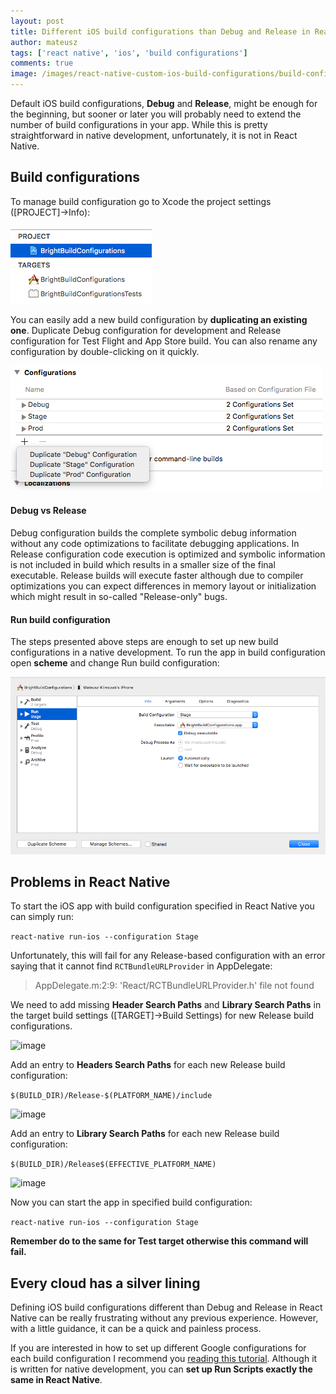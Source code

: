 ```yaml
---
layout: post
title: Different iOS build configurations than Debug and Release in React Native
author: mateusz
tags: ['react native', 'ios', 'build configurations']
comments: true
image: /images/react-native-custom-ios-build-configurations/build-configurations.png
---
```


Default iOS build configurations, **Debug** and **Release**, might be enough for the beginning, but sooner or later you will probably need to extend the number of build configurations in your app. While this is pretty straightforward in native development, unfortunately, it is not in React Native.

## Build configurations

To manage build configuration go to Xcode the project settings ([PROJECT]→Info):

![image](/images/react-native-custom-ios-build-configurations/project-target.png)

You can easily add a new build configuration by **duplicating an existing one**. Duplicate Debug configuration for development and Release configuration for Test Flight and App Store build. You can also rename any configuration by double-clicking on it quickly.

![image](/images/react-native-custom-ios-build-configurations/build-configurations.png)

#### Debug vs Release

Debug configuration builds the complete symbolic debug information without any code optimizations to facilitate debugging applications. In Release configuration code execution is optimized and symbolic information is not included in build which results in a smaller size of the final executable. Release builds will execute faster although due to compiler optimizations you can expect differences in memory layout or initialization which might result in so-called "Release-only" bugs.

#### Run build configuration

The steps presented above steps are enough to set up new build configurations in a native development. To run the app in build configuration open **scheme** and change Run build configuration:

![image](/images/react-native-custom-ios-build-configurations/select-build-configuration.png)

## Problems in React Native

To start the iOS app with build configuration specified in React Native you can simply run:

```react-native run-ios --configuration Stage```

Unfortunately, this will fail for any Release-based configuration with an error saying that it cannot find `RCTBundleURLProvider` in AppDelegate:

> AppDelegate.m:2:9: 'React/RCTBundleURLProvider.h' file not found

We need to add missing **Header Search Paths** and **Library Search Paths** in the target build settings ([TARGET]→Build Settings) for new Release build configurations.

![image](/images/react-native-custom-ios-build-configurations/build-settings-search-paths.png)

Add an entry to **Headers Search Paths** for each new Release build configuration:

```$(BUILD_DIR)/Release-$(PLATFORM_NAME)/include```

![image](/images/react-native-custom-ios-build-configurations/header-search-paths.png)

Add an entry to **Library Search Paths** for each new Release build configuration:

```$(BUILD_DIR)/Release$(EFFECTIVE_PLATFORM_NAME)```

![image](/images/react-native-custom-ios-build-configurations/library-search-paths.png)

Now you can start the app in specified build configuration:

```react-native run-ios --configuration Stage```

**Remember do to the same for Test target otherwise this command will fail.**

## Every cloud has a silver lining

Defining iOS build configurations different than Debug and Release in React Native can be really frustrating without any previous experience. However, with a little guidance, it can be a quick and painless process.

If you are interested in how to set up different Google configurations for each build configuration I recommend you [reading this tutorial](https://brightinventions.pl/blog/ios-google-configuration-per-environment). Although it is written for native development, you can **set up Run Scripts exactly the same in React Native**.
